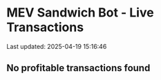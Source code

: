 # MEV Sandwich Bot - Live Transactions

Last updated: 2025-04-19 15:16:46

## No profitable transactions found
